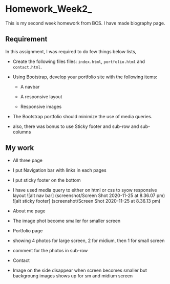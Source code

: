 # Homework_Week2_
This is my second week homework from BCS.
I have made biography page.

## Requirement

In this assignment, I was required to do few things below lists,

* Create the following files files: `index.html`, `portfolio.html` and `contact.html`.

* Using Bootstrap, develop your portfolio site with the following items:

   * A navbar

   * A responsive layout

   * Responsive images

* The Bootstrap portfolio should minimize the use of media queries.

* also, there was bonus to use Sticky footer and sub-row and sub-columns

## My work

* All three page
 * I put Navigation bar with links in each pages
 * I put sticky footer on the bottom 
 * I have used media query to either on html or css to syow responsive layout
![alt nav bar] (screenshot/Screen Shot 2020-11-25 at 8.36.07 pm)
![alt sticky footer] (screenshot/Screen Shot 2020-11-25 at 8.36.13 pm)


* About me page 
 * The image phot become smaller for smaller screen

* Portfolio page 
 * showing 4 photos for large screen, 2 for midium, then 1 for small screen
 * comment for the photos in sub-row

* Contact 
 * Image on the side disappear when screen becomes smaller but backgroung images shows up for sm and midium screen 


## 
